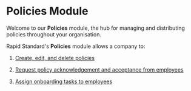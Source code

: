 # Policies Module

Welcome to our **Policies** module, the hub for managing and distributing policies throughout your organisation.

Rapid Standard's **Policies** module allows a company to:

1. [Create, edit, and delete policies](</docs/Rapid/2-Rapid Standard/7-Policies/1-Creating-editing-and-deleting-policies/1-Creating-editing-and-deleting-policies.md>)

2. [Request policy acknowledgement and acceptance from employees](</docs/Rapid/2-Rapid Standard/7-Policies/2-Assigning-an-employee-employees-to-complete-a-policy/2-Assigning-an-employee-employees-to-complete-a-policy.md>)

3. [Assign onboarding tasks to employees](</docs/Rapid/2-Rapid Standard/7-Policies/2-Assigning-an-employee-employees-to-complete-a-policy/2-Assigning-an-employee-employees-to-complete-a-policy.md>)